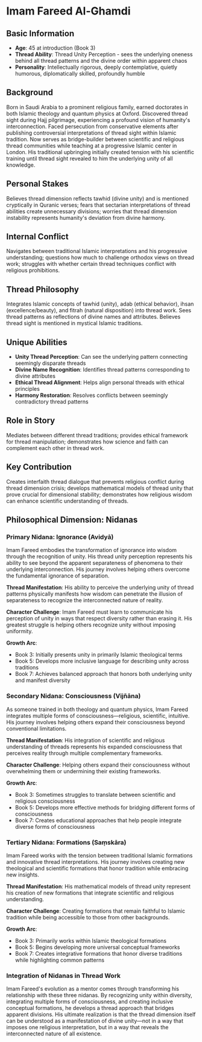 # Imam Fareed Al-Ghamdi

## Basic Information
- **Age**: 45 at introduction (Book 3)
- **Thread Ability**: Thread Unity Perception - sees the underlying oneness behind all thread patterns and the divine order within apparent chaos
- **Personality**: Intellectually rigorous, deeply contemplative, quietly humorous, diplomatically skilled, profoundly humble

## Background
Born in Saudi Arabia to a prominent religious family, earned doctorates in both Islamic theology and quantum physics at Oxford. Discovered thread sight during Hajj pilgrimage, experiencing a profound vision of humanity's interconnection. Faced persecution from conservative elements after publishing controversial interpretations of thread sight within Islamic tradition. Now serves as bridge-builder between scientific and religious thread communities while teaching at a progressive Islamic center in London. His traditional upbringing initially created tension with his scientific training until thread sight revealed to him the underlying unity of all knowledge.

## Personal Stakes
Believes thread dimension reflects tawhid (divine unity) and is mentioned cryptically in Quranic verses; fears that sectarian interpretations of thread abilities create unnecessary divisions; worries that thread dimension instability represents humanity's deviation from divine harmony.

## Internal Conflict
Navigates between traditional Islamic interpretations and his progressive understanding; questions how much to challenge orthodox views on thread work; struggles with whether certain thread techniques conflict with religious prohibitions.

## Thread Philosophy
Integrates Islamic concepts of tawhid (unity), adab (ethical behavior), ihsan (excellence/beauty), and fitrah (natural disposition) into thread work. Sees thread patterns as reflections of divine names and attributes. Believes thread sight is mentioned in mystical Islamic traditions.

## Unique Abilities
- **Unity Thread Perception**: Can see the underlying pattern connecting seemingly disparate threads
- **Divine Name Recognition**: Identifies thread patterns corresponding to divine attributes
- **Ethical Thread Alignment**: Helps align personal threads with ethical principles
- **Harmony Restoration**: Resolves conflicts between seemingly contradictory thread patterns

## Role in Story
Mediates between different thread traditions; provides ethical framework for thread manipulation; demonstrates how science and faith can complement each other in thread work.

## Key Contribution
Creates interfaith thread dialogue that prevents religious conflict during thread dimension crisis; develops mathematical models of thread unity that prove crucial for dimensional stability; demonstrates how religious wisdom can enhance scientific understanding of threads.

## Philosophical Dimension: Nidanas

### Primary Nidana: Ignorance (Avidyā)
Imam Fareed embodies the transformation of ignorance into wisdom through the recognition of unity. His thread unity perception represents his ability to see beyond the apparent separateness of phenomena to their underlying interconnection. His journey involves helping others overcome the fundamental ignorance of separation.

**Thread Manifestation**: His ability to perceive the underlying unity of thread patterns physically manifests how wisdom can penetrate the illusion of separateness to recognize the interconnected nature of reality.

**Character Challenge**: Imam Fareed must learn to communicate his perception of unity in ways that respect diversity rather than erasing it. His greatest struggle is helping others recognize unity without imposing uniformity.

**Growth Arc**: 
- Book 3: Initially presents unity in primarily Islamic theological terms
- Book 5: Develops more inclusive language for describing unity across traditions
- Book 7: Achieves balanced approach that honors both underlying unity and manifest diversity

### Secondary Nidana: Consciousness (Vijñāna)
As someone trained in both theology and quantum physics, Imam Fareed integrates multiple forms of consciousness—religious, scientific, intuitive. His journey involves helping others expand their consciousness beyond conventional limitations.

**Thread Manifestation**: His integration of scientific and religious understanding of threads represents his expanded consciousness that perceives reality through multiple complementary frameworks.

**Character Challenge**: Helping others expand their consciousness without overwhelming them or undermining their existing frameworks.

**Growth Arc**:
- Book 3: Sometimes struggles to translate between scientific and religious consciousness
- Book 5: Develops more effective methods for bridging different forms of consciousness
- Book 7: Creates educational approaches that help people integrate diverse forms of consciousness

### Tertiary Nidana: Formations (Saṃskāra)
Imam Fareed works with the tension between traditional Islamic formations and innovative thread interpretations. His journey involves creating new theological and scientific formations that honor tradition while embracing new insights.

**Thread Manifestation**: His mathematical models of thread unity represent his creation of new formations that integrate scientific and religious understanding.

**Character Challenge**: Creating formations that remain faithful to Islamic tradition while being accessible to those from other backgrounds.

**Growth Arc**:
- Book 3: Primarily works within Islamic theological formations
- Book 5: Begins developing more universal conceptual frameworks
- Book 7: Creates integrative formations that honor diverse traditions while highlighting common patterns

### Integration of Nidanas in Thread Work
Imam Fareed's evolution as a mentor comes through transforming his relationship with these three nidanas. By recognizing unity within diversity, integrating multiple forms of consciousness, and creating inclusive conceptual formations, he develops a thread approach that bridges apparent divisions. His ultimate realization is that the thread dimension itself can be understood as a manifestation of divine unity—not in a way that imposes one religious interpretation, but in a way that reveals the interconnected nature of all existence.
